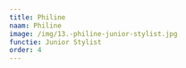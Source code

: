 ```yaml
---
title: Philine
naam: Philine
image: /img/13.-philine-junior-stylist.jpg
functie: Junior Stylist
order: 4
---
```


